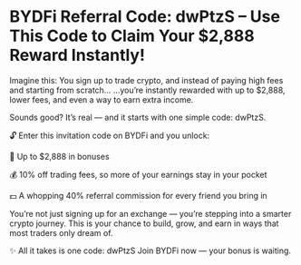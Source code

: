 # BYDFi Referral Code: dwPtzS – Use This Code to Claim Your $2,888 Reward Instantly!
Imagine this: You sign up to trade crypto, and instead of paying high fees and starting from scratch…
…you’re instantly rewarded with up to $2,888, lower fees, and even a way to earn extra income.

Sounds good? It’s real — and it starts with one simple code: dwPtzS.

🔓 Enter this invitation code on BYDFi and you unlock:

🎉 Up to $2,888 in bonuses

💰 10% off trading fees, so more of your earnings stay in your pocket

💵 A whopping 40% referral commission for every friend you bring in

You’re not just signing up for an exchange — you’re stepping into a smarter crypto journey.
This is your chance to build, grow, and earn in ways that most traders only dream of.

✨ All it takes is one code: dwPtzS
Join BYDFi now — your bonus is waiting.
